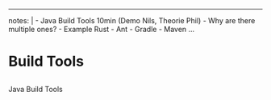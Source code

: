 
---
notes: |
    - Java Build Tools 10min (Demo Nils, Theorie Phil)
      - Why are there multiple ones? 
        - Example Rust
      - Ant
      - Gradle
      - Maven
...
# Build Tools

## 

###

Java Build Tools
